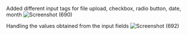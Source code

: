 Added different input tags for file upload, checkbox, radio button, date, month
![Screenshot (690)](https://user-images.githubusercontent.com/94943625/147833435-b1df65ae-c65a-4fe0-a32a-9dbcf1baa685.png)

Handling the values obtained from the input fields
![Screenshot (692)](https://user-images.githubusercontent.com/94943625/147833479-2f11c555-0a25-4c41-b7de-231106b0bdc9.png)
